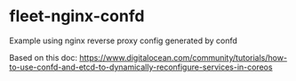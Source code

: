 fleet-nginx-confd
=================

Example using nginx reverse proxy config generated by confd

Based on this doc: https://www.digitalocean.com/community/tutorials/how-to-use-confd-and-etcd-to-dynamically-reconfigure-services-in-coreos
